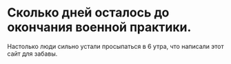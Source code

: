 # Cколько дней осталось до окончания военной практики. 

Настолько люди сильно устали просыпаться в 6 утра, что написали этот сайт для забавы.
